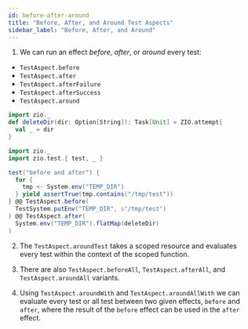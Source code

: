 ```yaml
---
id: before-after-around
title: "Before, After, and Around Test Aspects"
sidebar_label: "Before, After, and Around"
---
```


1. We can run an effect _before_, _after_, or _around_ every test:
- `TestAspect.before`
- `TestAspect.after`
- `TestAspect.afterFailure`
- `TestAspect.afterSuccess`
- `TestAspect.around`

```scala mdoc:invisible
import zio._
def deleteDir(dir: Option[String]): Task[Unit] = ZIO.attempt{
  val _ = dir
}
```

```scala mdoc:compile-only
import zio._
import zio.test.{ test, _ }

test("before and after") {
  for {
    tmp <- System.env("TEMP_DIR")
  } yield assertTrue(tmp.contains("/tmp/test"))
} @@ TestAspect.before(
  TestSystem.putEnv("TEMP_DIR", s"/tmp/test")
) @@ TestAspect.after(
  System.env("TEMP_DIR").flatMap(deleteDir)
)
```

2. The `TestAspect.aroundTest` takes a scoped resource and evaluates every test within the context of the scoped function.

3. There are also `TestAspect.beforeAll`, `TestAspect.afterAll`, and `TestAspect.aroundAll` variants.

4. Using `TestAspect.aroundWith` and `TestAspect.aroundAllWith` we can evaluate every test or all test between two given effects, `before` and `after`, where the result of the `before` effect can be used in the `after` effect.
